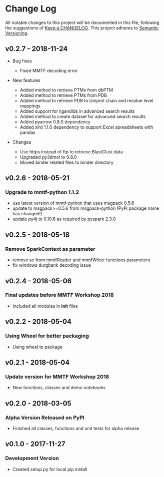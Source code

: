# Change Log
All notable changes to this project will be documented in this file, following the suggestions of [Keep a CHANGELOG](http://keepachangelog.com/). This project adheres to [Semantic Versioning](http://semver.org/).

## v0.2.7 - 2018-11-24
- Bug fixes
  - Fixed MMTF decoding error


- New features
  - Added method to retrieve PTMs from dbPTM
  - Added method to retrieve PTMs from PDB
  - Added method to retrieve PDB to Uniprot chain and residue level mappings
  - Added support for ligandIds in advanced search results
  - Added method to create dataset for advanced search results
  - Added pyarrow 0.8.0 dependency
  - Added xlrd 1.1.0 dependency to support Excel spreadsheets with pandas
  
  
- Changes
  - Use https instead of ftp to retrieve BlastClust data
  - Upgraded py3dmol to 0.8.0
  - Moved binder related files to binder directory
  
  
  
## v0.2.6 - 2018-05-21
### Upgrade to mmtf-python 1.1.2 
- use latest version of mmtf-python that uses msgpack 0.5.6
- update to msgpack>=0.5.6 from msgpack-python (PyPi package name has changed!)
- update py4j to 0.10.6 as required by pyspark 2.3.0
 
## v0.2.5 - 2018-05-18
### Remove SparkContext as parameter
- remove sc from mmtfReader and mmtfWriter functions parameters
- fix windows durgbank decoding issue

## v0.2.4 - 2018-05-06
### Final updates before MMTF Workshop 2018
- Included all modules in __init__ files

## v0.2.2 - 2018-05-04
### Using Wheel for better packaging
- Using wheel to package

## v0.2.1 - 2018-05-04
### Update version for MMTF Workshop 2018
- New functions, classes and demo notebooks

## v0.2.0 - 2018-03-05
### Alpha Version Released on PyPI
- Finished all classes, functions and unit tests for alpha release

## v0.1.0 - 2017-11-27
### Development Version
- Created setup.py for local pip install
